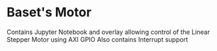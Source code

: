 # Baset's Motor

Contains Jupyter Notebook and overlay allowing control of the Linear Stepper Motor using AXI GPIO
Also contains Interrupt support
